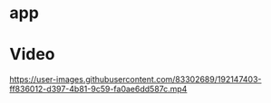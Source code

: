# app

# Video

https://user-images.githubusercontent.com/83302689/192147403-ff836012-d397-4b81-9c59-fa0ae6dd587c.mp4

